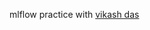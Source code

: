 mlflow practice with [vikash das](https://www.youtube.com/watch?v=GlvgqliaQaA&list=PLupK5DK91flV45dkPXyGViMLtHadRr6sp&index=7)
